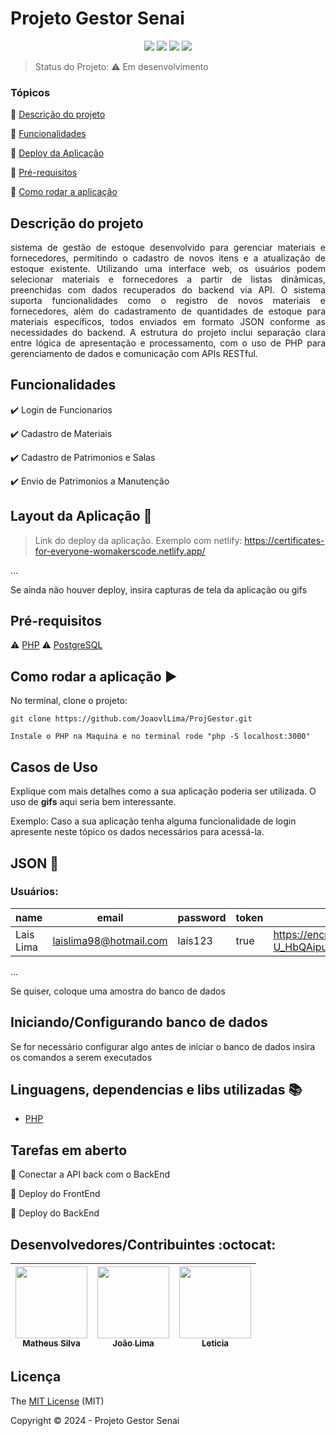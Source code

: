 <h1>Projeto Gestor Senai</h1> 

<p align="center">
  <img src="https://img.shields.io/static/v1?label=react&message=frontEnd&color=blue&style=for-the-badge&logo=PHP"/>
  <img src="http://img.shields.io/static/v1?label=License&message=MIT&color=green&style=for-the-badge"/>
  <img src="http://img.shields.io/static/v1?label=TESTES&message=%3E100&color=GREEN&style=for-the-badge"/>
   <img src="http://img.shields.io/static/v1?label=STATUS&message=EM%20DESENVOLVIMENTO&color=RED&style=for-the-badge"/>
</p>

> Status do Projeto:  :warning: Em desenvolvimento

### Tópicos 

:small_blue_diamond: [Descrição do projeto](#descrição-do-projeto)

:small_blue_diamond: [Funcionalidades](#funcionalidades)

:small_blue_diamond: [Deploy da Aplicação](#deploy-da-aplicação-dash)

:small_blue_diamond: [Pré-requisitos](#pré-requisitos)

:small_blue_diamond: [Como rodar a aplicação](#como-rodar-a-aplicação-arrow_forward)



## Descrição do projeto 

<p align="justify">
   sistema de gestão de estoque desenvolvido para gerenciar materiais e fornecedores, permitindo o cadastro de novos itens e a atualização de estoque existente. Utilizando uma interface web, os usuários podem selecionar materiais e fornecedores a partir de listas dinâmicas, preenchidas com dados recuperados do backend via API. O sistema suporta funcionalidades como o registro de novos materiais e fornecedores, além do cadastramento de quantidades de estoque para materiais específicos, todos enviados em formato JSON conforme as necessidades do backend. A estrutura do projeto inclui separação clara entre lógica de apresentação e processamento, com o uso de PHP para gerenciamento de dados e comunicação com APIs RESTful.
</p>

## Funcionalidades

:heavy_check_mark: Login de Funcionarios  

:heavy_check_mark: Cadastro de Materiais

:heavy_check_mark: Cadastro de Patrimonios e Salas

:heavy_check_mark: Envio de Patrimonios a Manutenção

## Layout da Aplicação :dash:

> Link do deploy da aplicação. Exemplo com netlify: https://certificates-for-everyone-womakerscode.netlify.app/

... 

Se ainda não houver deploy, insira capturas de tela da aplicação ou gifs

## Pré-requisitos

:warning: [PHP](https://www.php.net/)
:warning: [PostgreSQL](https://www.pgadmin.org/download/pgadmin-4-windows/)


## Como rodar a aplicação :arrow_forward:

No terminal, clone o projeto: 

```
git clone https://github.com/JoaovlLima/ProjGestor.git
```

```
Instale o PHP na Maquina e no terminal rode "php -S localhost:3000"
```

## Casos de Uso

Explique com mais detalhes como a sua aplicação poderia ser utilizada. O uso de **gifs** aqui seria bem interessante. 

Exemplo: Caso a sua aplicação tenha alguma funcionalidade de login apresente neste tópico os dados necessários para acessá-la.

## JSON :floppy_disk:

### Usuários: 

|name|email|password|token|avatar|
| -------- |-------- |-------- |-------- |-------- |
|Lais Lima|laislima98@hotmail.com|lais123|true|https://encrypted-tbn0.gstatic.com/images?q=tbn%3AANd9GcS9-U_HbQAipum9lWln3APcBIwng7T46hdBA42EJv8Hf6Z4fDT3&usqp=CAU|

... 

Se quiser, coloque uma amostra do banco de dados 

## Iniciando/Configurando banco de dados

Se for necessário configurar algo antes de iniciar o banco de dados insira os comandos a serem executados 

## Linguagens, dependencias e libs utilizadas :books:

- [PHP](https://www.php.net/)


## Tarefas em aberto


:memo: Conectar a API back com o BackEnd

:memo: Deploy do FrontEnd 

:memo: Deploy do BackEnd

## Desenvolvedores/Contribuintes :octocat:


| [<img src="https://avatars.githubusercontent.com/u/82974688?s=400&u=0bbb34283f405a86af7e82cd41b14c2375b62f22&v=4" width=115><br><sub>Matheus Silva</sub>](https://github.com/TheuZCoder) |  [<img src="https://avatars.githubusercontent.com/u/124844047?v=4" width=115><br><sub>João Lima</sub>](https://github.com/JoaovlLima) |  [<img src="https://avatars.githubusercontent.com/u/123770407?v=4" width=115><br><sub>Leticia</sub>](https://github.com/lets02) |
| :---: | :---: | :---: 

## Licença 

The [MIT License]() (MIT)

Copyright :copyright: 2024 - Projeto Gestor Senai
